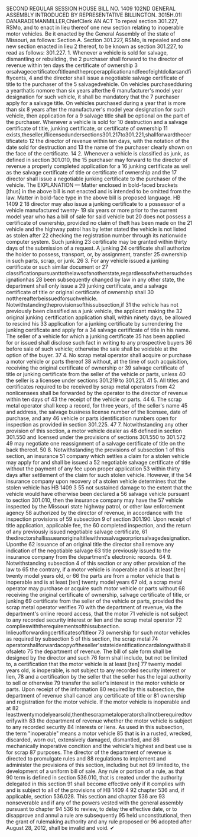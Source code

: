 SECOND REGULAR SESSION
HOUSE BILL NO. 1409
102ND GENERAL ASSEMBLY
INTRODUCED BY REPRESENTATIVE BILLINGTON.
3015H.01I DANARADEMANMILLER,ChiefClerk
AN ACT
To repeal section 301.227, RSMo, and to enact in lieu thereof one new section relating to
inoperable motor vehicles.
Be it enacted by the General Assembly of the state of Missouri, as follows:
Section A. Section 301.227, RSMo, is repealed and one new section enacted in lieu
2 thereof, to be known as section 301.227, to read as follows:
301.227. 1. Whenever a vehicle is sold for salvage, dismantling or rebuilding, the
2 purchaser shall forward to the director of revenue within ten days the certificate of ownership
3 orsalvagecertificateoftitleandtheproperapplicationandfeeofeightdollarsandfiftycents,
4 and the director shall issue a negotiable salvage certificate of title to the purchaser of the
5 salvagedvehicle. On vehicles purchasedduring a yearthatis nomore than six years afterthe
6 manufacturer's model year designation for such vehicle, it shall be mandatory that the
7 purchaser apply for a salvage title. On vehicles purchased during a year that is more than six
8 years after the manufacturer's model year designation for such vehicle, then application for a
9 salvage title shall be optional on the part of the purchaser. Whenever a vehicle is sold for
10 destruction and a salvage certificate of title, junking certificate, or certificate of ownership
11 exists,theseller,iflicensedundersections301.217to301.221,shallforwardthecertificateto
12 the director of revenue within ten days, with the notation of the date sold for destruction and
13 the name of the purchaser clearly shown on the face of the certificate.
14 2. Whenever a vehicle is classified as junk, as defined in section 301.010, the
15 purchaser may forward to the director of revenue a properly completed application for a
16 junking certificate as well as the salvage certificate of title or certificate of ownership and the
17 director shall issue a negotiable junking certificate to the purchaser of the vehicle. The
EXPLANATION — Matter enclosed in bold-faced brackets [thus] in the above bill is not enacted and is
intended to be omitted from the law. Matter in bold-face type in the above bill is proposed language.
HB 1409 2
18 director may also issue a junking certificate to a possessor of a vehicle manufactured twenty-
19 six years or more prior to the current model year who has a bill of sale for said vehicle but
20 does not possess a certificate of ownership, provided no claim of theft has been made on the
21 vehicle and the highway patrol has by letter stated the vehicle is not listed as stolen after
22 checking the registration number through its nationwide computer system. Such junking
23 certificate may be granted within thirty days of the submission of a request. A junking
24 certificate shall authorize the holder to possess, transport, or, by assignment, transfer
25 ownership in such parts, scrap, or junk.
26 3. For any vehicle issued a junking certificate or such similar document or
27 classificationpursuanttothelawsofanotherstate,regardlessofwhethersuchdesignationhas
28 been subsequently changed by law in any other state, the department shall only issue a
29 junking certificate, and a salvage certificate of title or original certificate of ownership shall
30 notthereafterbeissuedforsuchvehicle. Notwithstandingtheprovisionsofthissubsection,if
31 the vehicle has not previously been classified as a junk vehicle, the applicant making the
32 original junking certification application shall, within ninety days, be allowed to rescind his
33 application for a junking certificate by surrendering the junking certificate and apply for a
34 salvage certificate of title in his name. The seller of a vehicle for which a junking certificate
35 has been applied for or issued shall disclose such fact in writing to any prospective buyers
36 before sale of such vehicle; otherwise the sale shall be voidable at the option of the buyer.
37 4. No scrap metal operator shall acquire or purchase a motor vehicle or parts thereof
38 without, at the time of such acquisition, receiving the original certificate of ownership or
39 salvage certificate of title or junking certificate from the seller of the vehicle or parts, unless
40 the seller is a licensee under sections 301.219 to 301.221.
41 5. All titles and certificates required to be received by scrap metal operators from
42 nonlicensees shall be forwarded by the operator to the director of revenue within ten days of
43 the receipt of the vehicle or parts.
44 6. The scrap metal operator shall keep a record, for three years, of the seller's name
45 and address, the salvage business license number of the licensee, date of purchase, and any
46 vehicle or parts identification numbers open for inspection as provided in section 301.225.
47 7. Notwithstanding any other provision of this section, a motor vehicle dealer as
48 defined in section 301.550 and licensed under the provisions of sections 301.550 to 301.572
49 may negotiate one reassignment of a salvage certificate of title on the back thereof.
50 8. Notwithstanding the provisions of subsection 1 of this section, an insurance
51 company which settles a claim for a stolen vehicle may apply for and shall be issued a
52 negotiable salvage certificate of title without the payment of any fee upon proper application
53 within thirty days after settlement of the claim for such stolen vehicle. However, if the
54 insurance company upon recovery of a stolen vehicle determines that the stolen vehicle has
HB 1409 3
55 not sustained damage to the extent that the vehicle would have otherwise been declared a
56 salvage vehicle pursuant to section 301.010, then the insurance company may have the
57 vehicle inspected by the Missouri state highway patrol, or other law enforcement agency
58 authorized by the director of revenue, in accordance with the inspection provisions of
59 subsection 9 of section 301.190. Upon receipt of title application, applicable fee, the
60 completed inspection, and the return of any previously issued negotiable salvage certificate,
61 thedirectorshallissueanoriginaltitlewithnosalvageorpriorsalvagedesignation. Uponthe
62 issuance of an original title the director shall remove any indication of the negotiable salvage
63 title previously issued to the insurance company from the department's electronic records.
64 9. Notwithstanding subsection 4 of this section or any other provision of the law to
65 the contrary, if a motor vehicle is inoperable and is at least [ten] twenty model years old, or
66 the parts are from a motor vehicle that is inoperable and is at least [ten] twenty model years
67 old, a scrap metal operator may purchase or acquire such motor vehicle or parts without
68 receiving the original certificate of ownership, salvage certificate of title, or junking
69 certificate from the seller of the vehicle or parts, provided the scrap metal operator verifies
70 with the department of revenue, via the department's online record access, that the motor
71 vehicle is not subject to any recorded security interest or lien and the scrap metal operator
72 complieswiththerequirementsofthissubsection. Inlieuofforwardingcertificatesoftitleor
73 ownership for such motor vehicles as required by subsection 5 of this section, the scrap metal
74 operatorshallforwardacopyoftheseller'sstateidentificationcardalongwithabillofsaleto
75 the department of revenue. The bill of sale form shall be designed by the director and such
76 form shall include, but not be limited to, a certification that the motor vehicle is at least [ten]
77 twenty model years old, is inoperable, is not subject to any recorded security interest or lien,
78 and a certification by the seller that the seller has the legal authority to sell or otherwise
79 transfer the seller's interest in the motor vehicle or parts. Upon receipt of the information
80 required by this subsection, the department of revenue shall cancel any certificate of title or
81 ownership and registration for the motor vehicle. If the motor vehicle is inoperable and at
82 leasttwentymodelyearsold,thenthescrapmetaloperatorshallnotberequiredtoverifywith
83 the department of revenue whether the motor vehicle is subject to any recorded security
84 interests or liens. As used in this subsection, the term "inoperable" means a motor vehicle
85 that is in a rusted, wrecked, discarded, worn out, extensively damaged, dismantled, and
86 mechanically inoperative condition and the vehicle's highest and best use is for scrap
87 purposes. The director of the department of revenue is directed to promulgate rules and
88 regulations to implement and administer the provisions of this section, including but not
89 limited to, the development of a uniform bill of sale. Any rule or portion of a rule, as that
90 term is defined in section 536.010, that is created under the authority delegated in this section
91 shall become effective only if it complies with and is subject to all of the provisions of
HB 1409 4
92 chapter 536 and, if applicable, section 536.028. This section and chapter 536 are
93 nonseverable and if any of the powers vested with the general assembly pursuant to chapter
94 536 to review, to delay the effective date, or to disapprove and annul a rule are subsequently
95 held unconstitutional, then the grant of rulemaking authority and any rule proposed or
96 adopted after August 28, 2012, shall be invalid and void.
✔